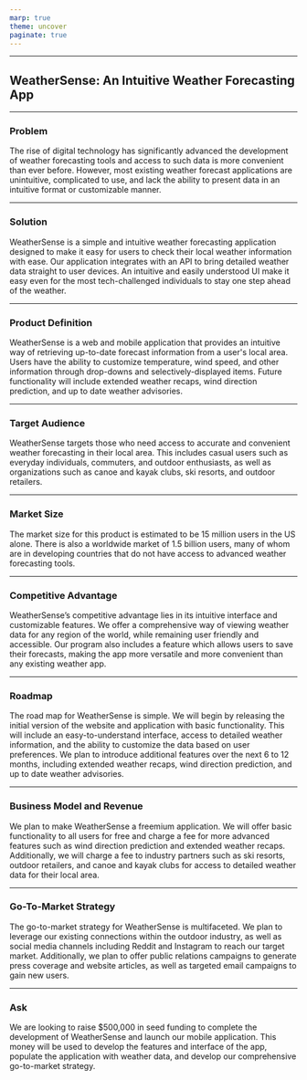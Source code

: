 ```yaml
---
marp: true
theme: uncover
paginate: true
---
```

---
##  WeatherSense: An Intuitive Weather Forecasting App
 
---
### Problem 
The rise of digital technology has significantly advanced the development of weather forecasting tools and access to such data is more convenient than ever before. However, most existing weather forecast applications are unintuitive, complicated to use, and lack the ability to present data in an intuitive format or customizable manner.

---
### Solution 
WeatherSense is a simple and intuitive weather forecasting application designed to make it easy for users to check their local weather information with ease. Our application integrates with an API to bring detailed weather data straight to user devices. An intuitive and easily understood UI make it easy even for the most tech-challenged individuals to stay one step ahead of the weather. 

---
### Product Definition
WeatherSense is a web and mobile application that provides an intuitive way of retrieving up-to-date forecast information from a user's local area. Users have the ability to customize temperature, wind speed, and other information through drop-downs and selectively-displayed items. Future functionality will include extended weather recaps, wind direction prediction, and up to date weather advisories.

---
### Target Audience
WeatherSense targets those who need access to accurate and convenient weather forecasting in their local area. This includes casual users such as everyday individuals, commuters, and outdoor enthusiasts, as well as organizations such as canoe and kayak clubs, ski resorts, and outdoor retailers.

---
### Market Size
The market size for this product is estimated to be 15 million users in the US alone. There is also a worldwide market of 1.5 billion users, many of whom are in developing countries that do not have access to advanced weather forecasting tools.

---
### Competitive Advantage 
WeatherSense’s competitive advantage lies in its intuitive interface and customizable features. We offer a comprehensive way of viewing weather data for any region of the world, while remaining user friendly and accessible. Our program also includes a feature which allows users to save their forecasts, making the app more versatile and more convenient than any existing weather app. 

---
### Roadmap
The road map for WeatherSense is simple. We will begin by releasing the initial version of the website and application with basic functionality. This will include an easy-to-understand interface, access to detailed weather information, and the ability to customize the data based on user preferences. We plan to introduce additional features over the next 6 to 12 months, including extended weather recaps, wind direction prediction, and up to date weather advisories.

---
### Business Model and Revenue
We plan to make WeatherSense a freemium application. We will offer basic functionality to all users for free and charge a fee for more advanced features such as wind direction prediction and extended weather recaps. Additionally, we will charge a fee to industry partners such as ski resorts, outdoor retailers, and canoe and kayak clubs for access to detailed weather data for their local area. 

---
### Go-To-Market Strategy 
The go-to-market strategy for WeatherSense is multifaceted. We plan to leverage our existing connections within the outdoor industry, as well as social media channels including Reddit and Instagram to reach our target market. Additionally, we plan to offer public relations campaigns to generate press coverage and website articles, as well as targeted email campaigns to gain new users. 

---
### Ask
We are looking to raise $500,000 in seed funding to complete the development of WeatherSense and launch our mobile application. This money will be used to develop the features and interface of the app, populate the application with weather data, and develop our comprehensive go-to-market strategy.
  
